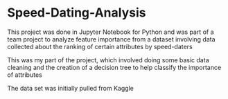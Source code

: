 # Speed-Dating-Analysis

This project was done in Jupyter Notebook for Python and was part of a team project to analyze feature importance from a dataset involving data collected about the ranking of certain attributes by speed-daters


This was my part of the project, which involved doing some basic data cleaning and the creation of a decision tree to help classify the importance of attributes

The data set was initially pulled from Kaggle
